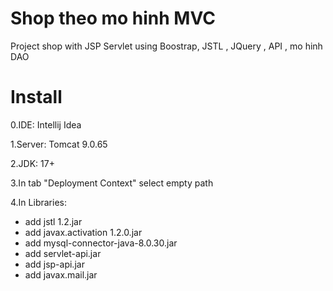# Shop theo mo hinh MVC 
Project shop with JSP Servlet
using Boostrap, JSTL , JQuery , API , mo hinh DAO
# Install
0.IDE: Intellij Idea

1.Server: Tomcat 9.0.65

2.JDK: 17+

3.In tab "Deployment Context" select empty path

4.In Libraries:
- add jstl 1.2.jar
- add javax.activation 1.2.0.jar
- add mysql-connector-java-8.0.30.jar
- add servlet-api.jar
- add jsp-api.jar
- add javax.mail.jar
